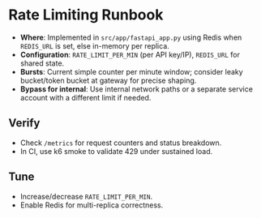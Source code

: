 # Rate Limiting Runbook

- **Where**: Implemented in `src/app/fastapi_app.py` using Redis when `REDIS_URL` is set, else in-memory per replica.
- **Configuration**: `RATE_LIMIT_PER_MIN` (per API key/IP), `REDIS_URL` for shared state.
- **Bursts**: Current simple counter per minute window; consider leaky bucket/token bucket at gateway for precise shaping.
- **Bypass for internal**: Use internal network paths or a separate service account with a different limit if needed.

## Verify
- Check `/metrics` for request counters and status breakdown.
- In CI, use k6 smoke to validate 429 under sustained load.

## Tune
- Increase/decrease `RATE_LIMIT_PER_MIN`.
- Enable Redis for multi-replica correctness.
